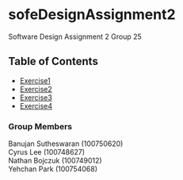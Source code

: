 # sofeDesignAssignment2
Software Design Assignment 2 Group 25
## Table of Contents

* [Exercise1](https://github.com/YehchanPark/sofeDesignAssignment2/tree/main/code/Exercise1)
* [Exercise2](https://github.com/YehchanPark/sofeDesignAssignment2/tree/main/code/Exercise2)
* [Exercise3](https://github.com/YehchanPark/sofeDesignAssignment2/tree/main/code/Exercise3)
* [Exercise4](https://github.com/YehchanPark/sofeDesignAssignment2/blob/main/Exercise%204.pdf)

### Group Members
Banujan Sutheswaran (100750620)\
Cyrus Lee (100748627)\
Nathan Bojczuk (100749012)\
Yehchan Park (100754068)
